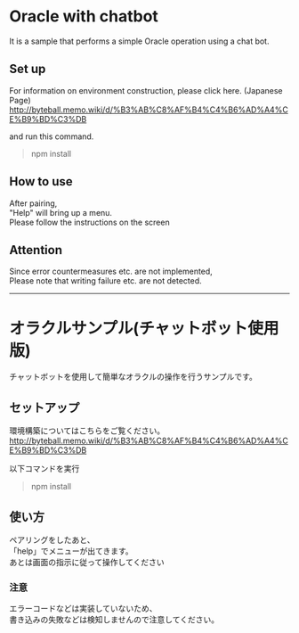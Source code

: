 # Oracle with chatbot

It is a sample that performs a simple Oracle operation using a chat bot.  

## Set up
For information on environment construction, please click here. (Japanese Page) 
http://byteball.memo.wiki/d/%B3%AB%C8%AF%B4%C4%B6%AD%A4%CE%B9%BD%C3%DB

and run this command.
> npm install

## How to use
After pairing,  
"Help" will bring up a menu.  
Please follow the instructions on the screen  

## Attention
Since error countermeasures etc. are not implemented,  
Please note that writing failure etc. are not detected.  

***

# オラクルサンプル(チャットボット使用版)

チャットボットを使用して簡単なオラクルの操作を行うサンプルです。

## セットアップ
環境構築についてはこちらをご覧ください。  
http://byteball.memo.wiki/d/%B3%AB%C8%AF%B4%C4%B6%AD%A4%CE%B9%BD%C3%DB

以下コマンドを実行  
> npm install

## 使い方
ペアリングをしたあと、  
「help」でメニューが出てきます。  
あとは画面の指示に従って操作してください  


### 注意
エラーコードなどは実装していないため、  
書き込みの失敗などは検知しませんので注意してください。
